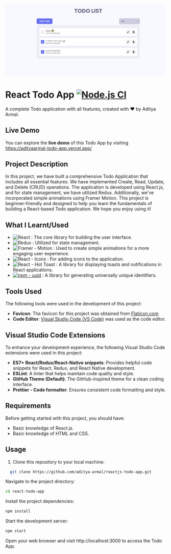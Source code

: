 ![React Todo App](./banner.png)

# React Todo App [![Node.js CI](https://github.com/Aditya-Armal/reactjs-todo-app/actions/workflows/node.js.yml/badge.svg)](https://github.com/Aditya-Armal/reactjs-todo-app/actions/workflows/node.js.yml)

A complete Todo application with all features, created with ❤️ by Aditya Armal.

## Live Demo
You can explore the **live demo** of this Todo App by visiting https://adityaarmal-todo-app.vercel.app/

## Project Description

In this project, we have built a comprehensive Todo Application that includes all essential features. We have implemented Create, Read, Update, and Delete (CRUD) operations. The application is developed using React.js, and for state management, we have utilized Redux. Additionally, we've incorporated simple animations using Framer Motion. This project is beginner-friendly and designed to help you learn the fundamentals of building a React-based Todo application. We hope you enjoy using it!

## What I Learnt/Used

- ![React](https://img.shields.io/badge/react-%2320232a.svg?style=for-the-badge&logo=react&logoColor=%2361DAFB) : The core library for building the user interface.
- ![Redux](https://img.shields.io/badge/redux-%23593d88.svg?style=for-the-badge&logo=redux&logoColor=white) : Utilized for state management.
- ![Framer - Motion](https://img.shields.io/badge/Framer-Motion-Black?style=for-the-badge&logo=Framer&logoColor=White) : Used to create simple animations for a more engaging user experience.
- ![React - Icons](https://img.shields.io/badge/React-Icons-Black?style=for-the-badge&logo=react&logoColor=White) : For adding icons to the application.
- ![React - Hot Toast](https://img.shields.io/badge/React-Hot_Toast-Black?style=for-the-badge&logo=react&logoColor=White) : A library for displaying toasts and notifications in React applications.
- [![npm - uuid](https://img.shields.io/badge/npm-uuid-2ea44f?style=for-the-badge&logo=npm)](https://www.npmjs.com/package/uuid) : A library for generating universally unique identifiers.

## Tools Used

The following tools were used in the development of this project:

- **Favicon**: The favicon for this project was obtained from [Flaticon.com](https://www.flaticon.com/).
- **Code Editor**: [Visual Studio Code (VS Code)](https://code.visualstudio.com/) was used as the code editor.

## Visual Studio Code Extensions

To enhance your development experience, the following Visual Studio Code extensions were used in this project:

- **ES7+ React/Redux/React-Native snippets**: Provides helpful code snippets for React, Redux, and React Native development.
- **ESLint**: A linter that helps maintain code quality and style.
- **GitHub Theme (Default)**: The GitHub-inspired theme for a clean coding interface.
- **Prettier - Code formatter**: Ensures consistent code formatting and style.

## Requirements

Before getting started with this project, you should have:

- Basic knowledge of React.js.
- Basic knowledge of HTML and CSS.

## Usage

1. Clone this repository to your local machine:

```bash
  git clone https://github.com/aditya-armal/reactjs-todo-app.git
```
Navigate to the project directory:

```bash
cd react-todo-app
```
Install the project dependencies:

```bash
npm install
```
Start the development server:

```bash
npm start
```
Open your web browser and visit http://localhost:3000 to access the Todo App.
